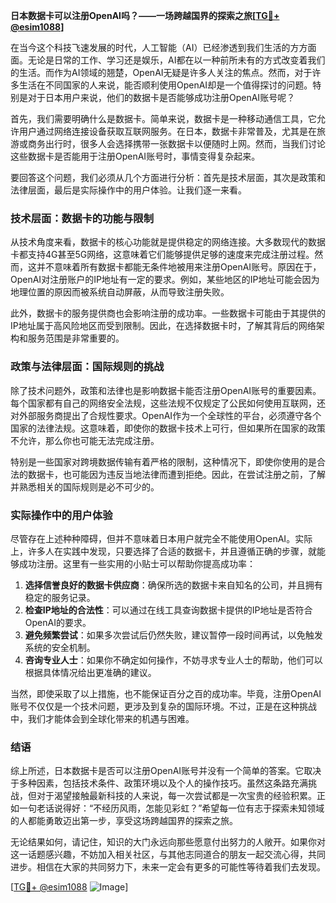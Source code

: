 **日本数据卡可以注册OpenAI吗？——一场跨越国界的探索之旅[[TG💪+ @esim1088](https://t.me/s/esim1088)]**

在当今这个科技飞速发展的时代，人工智能（AI）已经渗透到我们生活的方方面面。无论是日常的工作、学习还是娱乐，AI都在以一种前所未有的方式改变着我们的生活。而作为AI领域的翘楚，OpenAI无疑是许多人关注的焦点。然而，对于许多生活在不同国家的人来说，能否顺利使用OpenAI却是一个值得探讨的问题。特别是对于日本用户来说，他们的数据卡是否能够成功注册OpenAI账号呢？

首先，我们需要明确什么是数据卡。简单来说，数据卡是一种移动通信工具，它允许用户通过网络连接设备获取互联网服务。在日本，数据卡非常普及，尤其是在旅游或商务出行时，很多人会选择携带一张数据卡以便随时上网。然而，当我们讨论这些数据卡是否能用于注册OpenAI账号时，事情变得复杂起来。

要回答这个问题，我们必须从几个方面进行分析：首先是技术层面，其次是政策和法律层面，最后是实际操作中的用户体验。让我们逐一来看。

### 技术层面：数据卡的功能与限制

从技术角度来看，数据卡的核心功能就是提供稳定的网络连接。大多数现代的数据卡都支持4G甚至5G网络，这意味着它们能够提供足够的速度来完成注册过程。然而，这并不意味着所有数据卡都能无条件地被用来注册OpenAI账号。原因在于，OpenAI对注册账户的IP地址有一定的要求。例如，某些地区的IP地址可能会因为地理位置的原因而被系统自动屏蔽，从而导致注册失败。

此外，数据卡的服务提供商也会影响注册的成功率。一些数据卡可能由于其提供的IP地址属于高风险地区而受到限制。因此，在选择数据卡时，了解其背后的网络架构和服务范围是非常重要的。

### 政策与法律层面：国际规则的挑战

除了技术问题外，政策和法律也是影响数据卡能否注册OpenAI账号的重要因素。每个国家都有自己的网络安全法规，这些法规不仅规定了公民如何使用互联网，还对外部服务商提出了合规性要求。OpenAI作为一个全球性的平台，必须遵守各个国家的法律法规。这意味着，即使你的数据卡技术上可行，但如果所在国家的政策不允许，那么你也可能无法完成注册。

特别是一些国家对跨境数据传输有着严格的限制，这种情况下，即使你使用的是合法的数据卡，也可能因为违反当地法律而遭到拒绝。因此，在尝试注册之前，了解并熟悉相关的国际规则是必不可少的。

### 实际操作中的用户体验

尽管存在上述种种障碍，但并不意味着日本用户就完全不能使用OpenAI。实际上，许多人在实践中发现，只要选择了合适的数据卡，并且遵循正确的步骤，就能够成功注册。这里有一些实用的小贴士可以帮助你提高成功率：

1. **选择信誉良好的数据卡供应商**：确保所选的数据卡来自知名的公司，并且拥有稳定的服务记录。
2. **检查IP地址的合法性**：可以通过在线工具查询数据卡提供的IP地址是否符合OpenAI的要求。
3. **避免频繁尝试**：如果多次尝试后仍然失败，建议暂停一段时间再试，以免触发系统的安全机制。
4. **咨询专业人士**：如果你不确定如何操作，不妨寻求专业人士的帮助，他们可以根据具体情况给出更准确的建议。

当然，即使采取了以上措施，也不能保证百分之百的成功率。毕竟，注册OpenAI账号不仅仅是一个技术问题，更涉及到复杂的国际环境。不过，正是在这种挑战中，我们才能体会到全球化带来的机遇与困难。

### 结语

综上所述，日本数据卡是否可以注册OpenAI账号并没有一个简单的答案。它取决于多种因素，包括技术条件、政策环境以及个人的操作技巧。虽然这条路充满挑战，但对于渴望接触最新科技的人来说，每一次尝试都是一次宝贵的经验积累。正如一句老话说得好：“不经历风雨，怎能见彩虹？”希望每一位有志于探索未知领域的人都能勇敢迈出第一步，享受这场跨越国界的探索之旅。

无论结果如何，请记住，知识的大门永远向那些愿意付出努力的人敞开。如果你对这一话题感兴趣，不妨加入相关社区，与其他志同道合的朋友一起交流心得，共同进步。相信在大家的共同努力下，未来一定会有更多的可能性等待着我们去发现。

[[TG💪+ @esim1088](https://t.me/s/esim1088) ![Image](https://i.postimg.cc/4NQfJmqS/Snipaste-2025-05-13-00-14-12.png)]